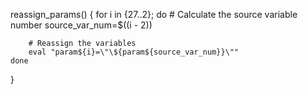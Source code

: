 reassign_params() {
    for i in {27..2}; do
        # Calculate the source variable number
        source_var_num=$((i - 2))
        
        # Reassign the variables
        eval "param${i}=\"\${param${source_var_num}}\""
    done
}
